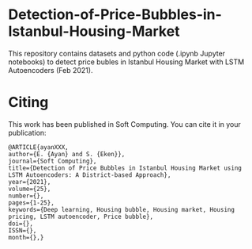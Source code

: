 # Detection-of-Price-Bubbles-in-Istanbul-Housing-Market

This repository contains datasets and python code (.ipynb Jupyter notebooks) to detect price bubles in Istanbul Housing Market with LSTM Autoencoders (Feb 2021).

# Citing
This work has been published in Soft Computing. You can cite it in your publication:

    @ARTICLE{ayanXXX,
    author={E. {Ayan} and S. {Eken}},
    journal={Soft Computing},
    title={Detection of Price Bubbles in Istanbul Housing Market using LSTM Autoencoders: A District-based Approach},
    year={2021},
    volume={25},
    number={},
    pages={1-25},
    keywords={Deep learning, Housing bubble, Housing market, Housing pricing, LSTM autoencoder, Price bubble},
    doi={},
    ISSN={},
    month={},}
